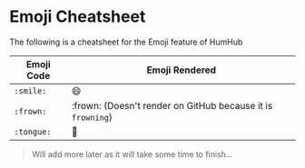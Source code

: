 # Emoji Cheatsheet

The following is a cheatsheet for the Emoji feature of HumHub

| Emoji Code | Emoji Rendered|
| --- | --- |
| `:smile:` | :smile: |
| `:frown:` | :frown: (Doesn't render on GitHub because it is `frowning`) |
| `:tongue:`| :tongue: |

> Will add more later as it will take some time to finish...

